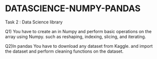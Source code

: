 # DATASCIENCE-NUMPY-PANDAS
Task 2 : Data Science library

Q1) You have to create an 
 in Numpy and perform basic operations on the array using Numpy. such as reshaping, indexing, slicing, and iterating.

Q2)In pandas You have to download any dataset from Kaggle. and import the dataset and perform cleaning functions on the dataset.
